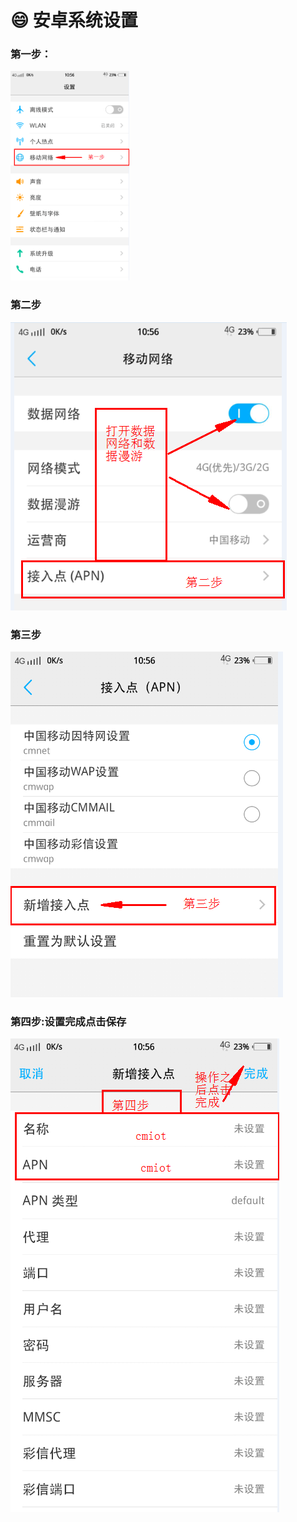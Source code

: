 # 😄 安卓系统设置

### 第一步：

![](../../.gitbook/assets/image.png)

### 第二步

![](<../../.gitbook/assets/image (1).png>)

### 第三步

![](<../../.gitbook/assets/image (2).png>)

### 第四步:设置完成点击保存

![](<../../.gitbook/assets/image (3).png>)

